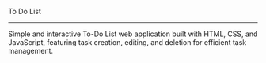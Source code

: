 To Do List
_____________________________________________________________________________________________________________________________________________________________________________________________
Simple and interactive To-Do List web application built with HTML, CSS, and JavaScript, featuring task creation, editing, and deletion for efficient task management.
